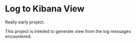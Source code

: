# Log to Kibana View

Really early project.

This project is inteded to generate view from the log messages encountered.
